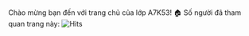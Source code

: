 Chào mừng bạn đến với trang chủ của lớp A7K53! 🏠
Số người đã tham quan trang này:
![Hits](https://hitcounter.pythonanywhere.com/count/tag.svg?url=https%3A%2F%2Fa7k53-kc.ga)